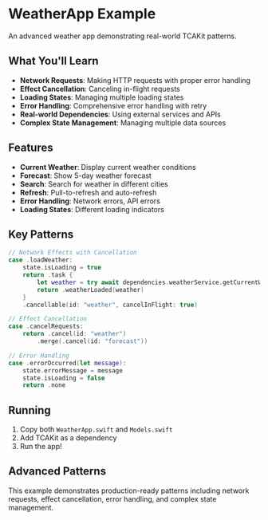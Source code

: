 # WeatherApp Example

An advanced weather app demonstrating real-world TCAKit patterns.

## What You'll Learn

- **Network Requests**: Making HTTP requests with proper error handling
- **Effect Cancellation**: Canceling in-flight requests
- **Loading States**: Managing multiple loading states
- **Error Handling**: Comprehensive error handling with retry
- **Real-world Dependencies**: Using external services and APIs
- **Complex State Management**: Managing multiple data sources

## Features

- **Current Weather**: Display current weather conditions
- **Forecast**: Show 5-day weather forecast
- **Search**: Search for weather in different cities
- **Refresh**: Pull-to-refresh and auto-refresh
- **Error Handling**: Network errors, API errors
- **Loading States**: Different loading indicators

## Key Patterns

```swift
// Network Effects with Cancellation
case .loadWeather:
    state.isLoading = true
    return .task {
        let weather = try await dependencies.weatherService.getCurrentWeather()
        return .weatherLoaded(weather)
    }
    .cancellable(id: "weather", cancelInFlight: true)

// Effect Cancellation
case .cancelRequests:
    return .cancel(id: "weather")
        .merge(.cancel(id: "forecast"))

// Error Handling
case .errorOccurred(let message):
    state.errorMessage = message
    state.isLoading = false
    return .none
```

## Running

1. Copy both `WeatherApp.swift` and `Models.swift`
2. Add TCAKit as a dependency
3. Run the app!

## Advanced Patterns

This example demonstrates production-ready patterns including network requests, effect cancellation, error handling, and complex state management.